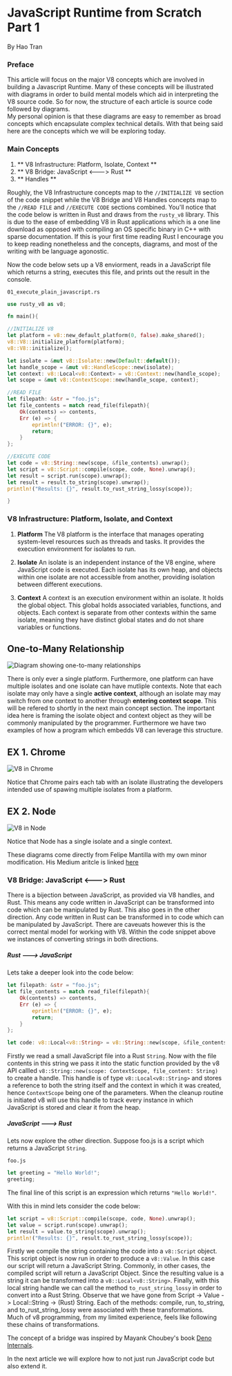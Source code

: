 # JavaScript Runtime from Scratch Part 1
By Hao Tran

### Preface 

This article will focus on the major V8 concepts which are involved in building a Javascript Runtime. Many of these concepts will be illustrated with diagrams 
in order to build mental models which aid in interpreting the V8 source code. So for now, the structure of each article is source code followed by diagrams.   
My personal opinion is that these diagrams are easy to remember as broad concepts which encapsulate complex technical details. With that being said here 
are the concepts which we will be exploring today. 

### Main Concepts 

1. ** V8 Infrastructure: Platform, Isolate, Context ** 
2. ** V8 Bridge: JavaScript <---> Rust **
3. ** Handles **

Roughly, the V8 Infrastructure concepts map to the `//INITIALIZE V8` section of the code snippet while the V8 Bridge and V8 Handles concepts map to the 
`//READ FILE` and `//EXECUTE CODE` sections combined. You'll notice that the code below is written in Rust and draws from the `rusty_v8` library. This is 
due to the ease of embedding V8 in Rust applications which is a one line download as opposed with compiling an OS specific binary in C++ with sparse documentation. 
If this is your first time reading Rust I encourage you to keep reading nonetheless and the concepts, diagrams, and most of the writing with be language agonostic. 

Now the code below sets up a V8 enviorment, reads in a JavaScript file which returns a string, executes this file, and prints out the result in the console. 

`01_execute_plain_javascript.rs`

``` rust
use rusty_v8 as v8; 

fn main(){

//INITIALIZE V8
let platform = v8::new_default_platform(0, false).make_shared();
v8::V8::initialize_platform(platform);
v8::V8::initialize();

let isolate = &mut v8::Isolate::new(Default::default()); 
let handle_scope = &mut v8::HandleScope::new(isolate);
let context: v8::Local<v8::Context> = v8::Context::new(handle_scope);
let scope = &mut v8::ContextScope::new(handle_scope, context);

//READ FILE 
let filepath: &str = "foo.js"; 
let file_contents = match read_file(filepath){
    Ok(contents) => contents, 
    Err (e) => {
        eprintln!("ERROR: {}", e);
        return; 
    }
};

//EXECUTE CODE
let code = v8::String::new(scope, &file_contents).unwrap(); 
let script = v8::Script::compile(scope, code, None).unwrap();
let result = script.run(scope).unwrap();
let result = result.to_string(scope).unwrap();
println!("Results: {}", result.to_rust_string_lossy(scope));

}
```

### V8 Infrastructure: Platform, Isolate, and Context 

1. **Platform**
   The V8 platform is the interface that manages operating system-level resources such as threads and tasks. It provides the execution environment for isolates to run.

2. **Isolate**
   An isolate is an independent instance of the V8 engine, where JavaScript code is executed. Each isolate has its own heap, and objects within one isolate are not accessible from another, providing isolation between different executions.

3. **Context**
   A context is an execution environment within an isolate. It holds the global object. This global holds associated variables, functions, and objects. Each context is separate from other contexts within the same isolate, meaning they have distinct global states and do not share variables or functions.

## One-to-Many Relationship
![Diagram showing one-to-many relationships](https://drive.google.com/uc?export=view&id=1niBflxHv63q8lQf3y4tfzhKbRlVSQ8TP)

There is only ever a single platform. Furthermore, one platform can have multiple isolates and one isolate can have mutliple contexts. Note that each isolate may only have a single 
**active context**, although an isolate may may switch from one context to another through **entering context scope**. This will be refered to shortly in the next main concept section. 
The important idea here is framing the isolate object and context object as they will be commonly manipulated by the programmer. Furthermore we have two examples of how a program which 
embedds V8 can leverage this structure. 

## EX 1. Chrome 
![V8 in Chrome](./images/V8_Chrome.png)

Notice that Chrome pairs each tab with an isolate illustrating the developers intended use of spawing multiple isolates from a platform. 

## EX 2. Node 
![V8 in Node](./images/V8_Node.png)

Notice that Node has a single isolate and a single context.  

These diagrams come directly from Felipe Mantilla with my own minor modification. His Medium aritcle is linked [here](https://medium.com/@felipemantillagomez/recreating-nodejs-from-scratch-chapter-3-v8-hello-world-main-concepts-explained-58d58676db36)

### V8 Bridge: JavaScript <---> Rust 

There is a bijection between JavaScript, as provided via V8 handles, and Rust. This means any code written in JavaScript can be transformed into code which can be manipulated 
by Rust. This also goes in the other direction. Any code written in Rust can be transformed in to code which can be manipulated by JavaScript. There are caveuats however this 
is the correct mental model for working with V8. Within the code snippet above we instances of converting strings in both directions.  

##### Rust ---> JavaScript 
Lets take a deeper look into the code below: 

```rust 
let filepath: &str = "foo.js"; 
let file_contents = match read_file(filepath){
    Ok(contents) => contents, 
    Err (e) => {
        eprintln!("ERROR: {}", e);
        return; 
    }
};

let code: v8::Local<v8::String> = v8::String::new(scope, &file_contents).unwrap(); 

```

Firstly we read a small JavaScript file into a Rust `String`. Now with the file contents in this string we pass it into the static function provided by the v8 API callled 
`v8::String::new(scope: ContextScope, file_content: String)` to create a handle. This handle is of type `v8::Local<v8::String>` and stores a reference to both the string itself 
and the context in which it was created, hence `ContextScope` being one of the parameters. When the cleanup routine is initiated v8 will use this handle to track every instance 
in which JavaScript is stored and clear it from the heap.  



##### JavaScript ---> Rust 
Lets now explore the other direction. Suppose foo.js is a script which returns a JavaScript `String`. 

`foo.js`
```javascript
let greeting = "Hello World!";
greeting; 

```

The final line of this script is an expression which returns  `"Hello World!"`.  

With this in mind lets consider the code below: 

```rust 
let script = v8::Script::compile(scope, code, None).unwrap();
let value = script.run(scope).unwrap();
let result = value.to_string(scope).unwrap();
println!("Results: {}", result.to_rust_string_lossy(scope));

```

Firstly we compile the string containing the code into a `v8::Script` object. This script object is now run in order to produce a `v8::Value`. In this case our script will 
return a JavaScript String. Commonly, in other cases, the compiled script will return a JavaScript Object. Since the resulting value is a string it can be transformed into 
a `v8::Local<v8::String>`. Finally, with this local string handle we can call the method `to_rust_string_lossy` in order to convert into a Rust String. Observe that we have gone
from Script -> Value -> Local::String -> (Rust) String. Each of the methods: compile, run, to_string, and to_rust_string_lossy were associated with these transformations.    
Much of v8 programming, from my limited experience, feels like following these chains of transformations.

The concept of a bridge was inspired by Mayank Choubey's book [Deno Internals](https://choubey.gitbook.io/internals-of-deno). 

In the next article we will explore how to not just run JavaScript code but also extend it.